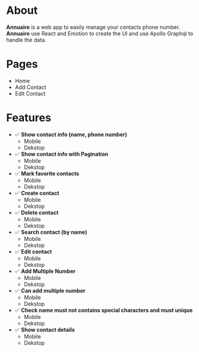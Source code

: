 # About

**Annuaire** is a web app to easily manage your contacts phone number. **Annuaire** use React and Emotion to create the UI and use Apollo Graphql to handle the data.

# Pages
- Home
- Add Contact
- Edit Contact

# Features
- ✅ **Show contact info (name, phone number)**
  - Mobile
  - Dekstop
- ✅ **Show contact info with Pagination**
  - Mobile
  - Dekstop
- ✅ **Mark favorite contacts**
  - Mobile
  - Dekstop
- ✅ **Create contact**
  - Mobile
  - Dekstop
- ✅ **Delete contact**
  - Mobile
  - Dekstop
- ✅ **Search contact (by name)**
  - Mobile
  - Dekstop
- ✅ **Edit contact**
  - Mobile
  - Dekstop
- ✅ **Add Multiple Number**
  - Mobile
  - Dekstop
- ✅ **Can add multiple number**
  - Mobile
  - Dekstop
- ✅ **Check name must not contains special characters and must unique**
  - Mobile
  - Dekstop
- ✅ **Show contact details**
  - Mobile
  - Dekstop

